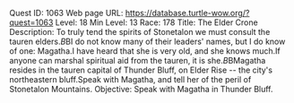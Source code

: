 Quest ID: 1063
Web page URL: https://database.turtle-wow.org/?quest=1063
Level: 18
Min Level: 13
Race: 178
Title: The Elder Crone
Description: To truly tend the spirits of Stonetalon we must consult the tauren elders.$B$BI do not know many of their leaders' names, but I do know of one: Magatha.I have heard that she is very old, and she knows much.If anyone can marshal spiritual aid from the tauren, it is she.$B$BMagatha resides in the tauren capital of Thunder Bluff, on Elder Rise -- the city's northeastern bluff.Speak with Magatha, and tell her of the peril of Stonetalon Mountains.
Objective: Speak with Magatha in Thunder Bluff.
